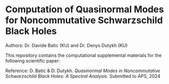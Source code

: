 # Computation of Quasinormal Modes for Noncommutative Schwarzschild Black Holes

Authors: Dr. Davide Batic (KU) and Dr. Denys Dutykh (KU)

This repository contains the computational supplemental materials for the following scientific paper:

Reference: D. Batic & D. Dutykh. *Quasinormal Modes in Noncommutative Schwarzschild Black Holes: A Spectral
Analysis*. Submitted to APS, 2024
